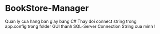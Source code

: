 # BookStore-Manager
Quan ly cua hang ban giay bang C#
Thay doi connect string trong app.config trong folder GUI thanh SQL-Server Connection String cua minh !
